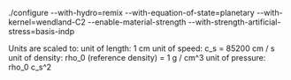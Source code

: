 ./configure --with-hydro=remix --with-equation-of-state=planetary --with-kernel=wendland-C2 --enable-material-strength --with-strength-artificial-stress=basis-indp


Units are scaled to:
unit of length: 1 cm
unit of speed: c_s = 85200 cm / s
unit of density: rho_0 (reference density) = 1 g / cm^3
unit of pressure: rho_0 c_s^2
